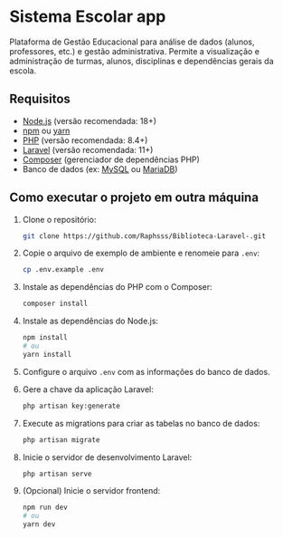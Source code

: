 # Sistema Escolar app

Plataforma de Gestão Educacional para análise de dados (alunos, professores, etc.) e gestão administrativa. 
Permite a visualização e administração de turmas, alunos, disciplinas e dependências gerais da escola.

## Requisitos

- [Node.js](https://nodejs.org/) (versão recomendada: 18+)
- [npm](https://www.npmjs.com/) ou [yarn](https://yarnpkg.com/)
- [PHP](https://www.php.net/) (versão recomendada: 8.4+)
- [Laravel](https://laravel.com/) (versão recomendada: 11+)
- [Composer](https://getcomposer.org/) (gerenciador de dependências PHP)
- Banco de dados (ex: [MySQL](https://www.mysql.com/) ou [MariaDB](https://mariadb.org/))

## Como executar o projeto em outra máquina

1. Clone o repositório:
    ```bash
    git clone https://github.com/Raphsss/Biblioteca-Laravel-.git
    ```

2. Copie o arquivo de exemplo de ambiente e renomeie para `.env`:
    ```bash
    cp .env.example .env
    ```

3. Instale as dependências do PHP com o Composer:
    ```bash
    composer install
    ```

4. Instale as dependências do Node.js:
    ```bash
    npm install
    # ou
    yarn install
    ```

5. Configure o arquivo `.env` com as informações do banco de dados.

6. Gere a chave da aplicação Laravel:
    ```bash
    php artisan key:generate
    ```

7. Execute as migrations para criar as tabelas no banco de dados:
    ```bash
    php artisan migrate
    ```

8. Inicie o servidor de desenvolvimento Laravel:
    ```bash
    php artisan serve
    ```

9. (Opcional) Inicie o servidor frontend:
    ```bash
    npm run dev
    # ou
    yarn dev
    ```

